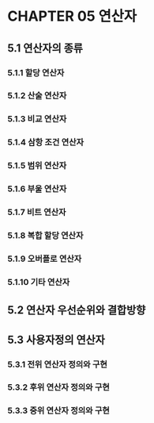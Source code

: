 # CHAPTER 05 연산자 

## 5.1 연산자의 종류

### 5.1.1 할당 연산자

### 5.1.2 산술 연산자

### 5.1.3 비교 연산자

### 5.1.4 삼항 조건 연산자

### 5.1.5 범위 연산자

### 5.1.6 부울 연산자

### 5.1.7 비트 연산자

### 5.1.8 복합 할당 연산자

### 5.1.9 오버플로 연산자

### 5.1.10 기타 연산자

## 5.2 연산자 우선순위와 결합방향

## 5.3 사용자정의 연산자

### 5.3.1 전위 연산자 정의와 구현

### 5.3.2 후위 연산자 정의와 구현

### 5.3.3 중위 연산자 정의와 구현